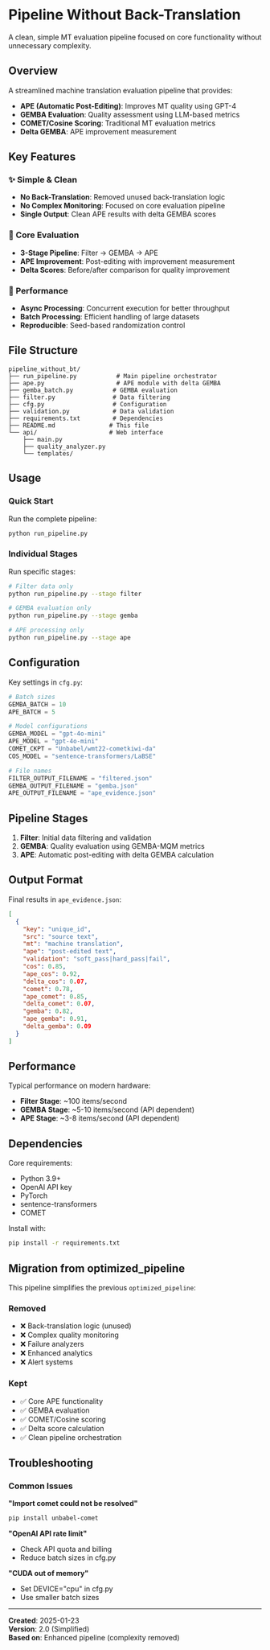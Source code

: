 # Pipeline Without Back-Translation

A clean, simple MT evaluation pipeline focused on core functionality without unnecessary complexity.

## Overview

A streamlined machine translation evaluation pipeline that provides:
- **APE (Automatic Post-Editing)**: Improves MT quality using GPT-4
- **GEMBA Evaluation**: Quality assessment using LLM-based metrics  
- **COMET/Cosine Scoring**: Traditional MT evaluation metrics
- **Delta GEMBA**: APE improvement measurement

## Key Features

### ✨ Simple & Clean
- **No Back-Translation**: Removed unused back-translation logic
- **No Complex Monitoring**: Focused on core evaluation pipeline
- **Single Output**: Clean APE results with delta GEMBA scores

### 🎯 Core Evaluation
- **3-Stage Pipeline**: Filter → GEMBA → APE
- **APE Improvement**: Post-editing with improvement measurement
- **Delta Scores**: Before/after comparison for quality improvement

### 🚀 Performance
- **Async Processing**: Concurrent execution for better throughput
- **Batch Processing**: Efficient handling of large datasets
- **Reproducible**: Seed-based randomization control

## File Structure

```
pipeline_without_bt/
├── run_pipeline.py           # Main pipeline orchestrator
├── ape.py                    # APE module with delta GEMBA
├── gemba_batch.py           # GEMBA evaluation
├── filter.py                # Data filtering
├── cfg.py                   # Configuration
├── validation.py            # Data validation
├── requirements.txt         # Dependencies
├── README.md               # This file
└── api/                    # Web interface
    ├── main.py
    ├── quality_analyzer.py
    └── templates/
```

## Usage

### Quick Start

Run the complete pipeline:
```bash
python run_pipeline.py
```

### Individual Stages

Run specific stages:
```bash
# Filter data only
python run_pipeline.py --stage filter

# GEMBA evaluation only
python run_pipeline.py --stage gemba

# APE processing only
python run_pipeline.py --stage ape
```

## Configuration

Key settings in `cfg.py`:

```python
# Batch sizes
GEMBA_BATCH = 10
APE_BATCH = 5

# Model configurations
GEMBA_MODEL = "gpt-4o-mini"
APE_MODEL = "gpt-4o-mini"
COMET_CKPT = "Unbabel/wmt22-cometkiwi-da"
COS_MODEL = "sentence-transformers/LaBSE"

# File names
FILTER_OUTPUT_FILENAME = "filtered.json"
GEMBA_OUTPUT_FILENAME = "gemba.json"
APE_OUTPUT_FILENAME = "ape_evidence.json"
```

## Pipeline Stages

1. **Filter**: Initial data filtering and validation
2. **GEMBA**: Quality evaluation using GEMBA-MQM metrics
3. **APE**: Automatic post-editing with delta GEMBA calculation

## Output Format

Final results in `ape_evidence.json`:

```json
[
  {
    "key": "unique_id",
    "src": "source text",
    "mt": "machine translation", 
    "ape": "post-edited text",
    "validation": "soft_pass|hard_pass|fail",
    "cos": 0.85,
    "ape_cos": 0.92,
    "delta_cos": 0.07,
    "comet": 0.78,
    "ape_comet": 0.85,
    "delta_comet": 0.07,
    "gemba": 0.82,
    "ape_gemba": 0.91,
    "delta_gemba": 0.09
  }
]
```

## Performance

Typical performance on modern hardware:
- **Filter Stage**: ~100 items/second
- **GEMBA Stage**: ~5-10 items/second (API dependent)
- **APE Stage**: ~3-8 items/second (API dependent)

## Dependencies

Core requirements:
- Python 3.9+
- OpenAI API key
- PyTorch
- sentence-transformers
- COMET

Install with:
```bash
pip install -r requirements.txt
```

## Migration from optimized_pipeline

This pipeline simplifies the previous `optimized_pipeline`:

### Removed
- ❌ Back-translation logic (unused)
- ❌ Complex quality monitoring
- ❌ Failure analyzers
- ❌ Enhanced analytics
- ❌ Alert systems

### Kept
- ✅ Core APE functionality
- ✅ GEMBA evaluation
- ✅ COMET/Cosine scoring
- ✅ Delta score calculation
- ✅ Clean pipeline orchestration

## Troubleshooting

### Common Issues

**"Import comet could not be resolved"**
```bash
pip install unbabel-comet
```

**"OpenAI API rate limit"**
- Check API quota and billing
- Reduce batch sizes in cfg.py

**"CUDA out of memory"**
- Set DEVICE="cpu" in cfg.py
- Use smaller batch sizes

---

**Created**: 2025-01-23  
**Version**: 2.0 (Simplified)  
**Based on**: Enhanced pipeline (complexity removed)
